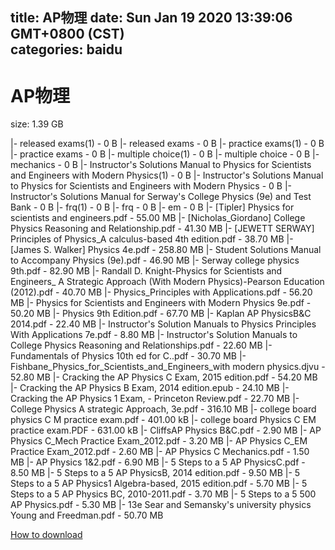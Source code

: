 
title: AP物理
date: Sun Jan 19 2020 13:39:06 GMT+0800 (CST)    
categories: baidu
---

# AP物理
size: 1.39 GB
 
 
|- released exams(1) - 0 B
|- released exams - 0 B
|- practice exams(1) - 0 B
|- practice exams - 0 B
|- multiple choice(1) - 0 B
|- multiple choice - 0 B
|- mechanics - 0 B
|- Instructor's Solutions Manual to Physics for Scientists and Engineers with Modern Physics(1) - 0 B
|- Instructor's Solutions Manual to Physics for Scientists and Engineers with Modern Physics - 0 B
|- Instructor's Solutions Manual for Serway's College Physics (9e) and Test Bank - 0 B
|- frq(1) - 0 B
|- frq - 0 B
|- em - 0 B
|- [Tipler] Physics for scientists and engineers.pdf - 55.00 MB
|- [Nicholas_Giordano] College Physics Reasoning and Relationship.pdf - 41.30 MB
|- [JEWETT SERWAY] Principles of Physics_A calculus-based 4th edition.pdf - 38.70 MB
|- [James S. Walker] Physics 4e.pdf - 258.80 MB
|- Student Solutions Manual to Accompany Physics (9e).pdf - 46.90 MB
|- Serway college physics 9th.pdf - 82.90 MB
|- Randall D. Knight-Physics for Scientists and Engineers_ A Strategic Approach (With Modern Physics)-Pearson Education (2012).pdf - 40.70 MB
|- Physics_Principles with Applications.pdf - 56.20 MB
|- Physics for Scientists and Engineers with Modern Physics 9e.pdf - 50.20 MB
|- Physics 9th Edition.pdf - 67.70 MB
|- Kaplan AP PhysicsB&C 2014.pdf - 22.40 MB
|- Instructor's Solution Manuals to Physics Principles With Applications 7e.pdf - 8.80 MB
|- Instructor's Solution Manuals to College Physics Reasoning and Relationships.pdf - 22.60 MB
|- Fundamentals of Physics 10th ed for C..pdf - 30.70 MB
|- Fishbane_Physics_for_Scientists_and_Engineers_with modern physics.djvu - 52.80 MB
|- Cracking the AP Physics C Exam, 2015 edition.pdf - 54.20 MB
|- Cracking the AP Physics B Exam, 2014 edition.epub - 24.10 MB
|- Cracking the AP Physics 1 Exam, - Princeton Review.pdf - 22.70 MB
|- College Physics A strategic Approach, 3e.pdf - 316.10 MB
|- college board physics C M practice exam.pdf - 401.00 kB
|- college board Physics C EM practice exam.PDF - 631.00 kB
|- CliffsAP Physics B&C.pdf - 2.90 MB
|- AP Physics C_Mech Practice Exam_2012.pdf - 3.20 MB
|- AP Physics C_EM Practice Exam_2012.pdf - 2.60 MB
|- AP Physics C Mechanics.pdf - 1.50 MB
|- AP Physics 1&2.pdf - 6.90 MB
|- 5 Steps to a 5 AP PhysicsC.pdf - 8.50 MB
|- 5 Steps to a 5 AP PhysicsB, 2014 edition.pdf - 9.50 MB
|- 5 Steps to a 5 AP Physics1 Algebra-based, 2015 edition.pdf - 5.70 MB
|- 5 Steps to a 5 AP Physics BC, 2010-2011.pdf - 3.70 MB
|- 5 Steps to a 5 500 AP Physics.pdf - 5.30 MB
|- 13e Sear and Semansky's university physics Young and Freedman.pdf - 50.70 MB

[How to download](https://bpcam.bemobtrk.com/go/2ceec3aa-1ca2-46d6-b9ff-aaa5c184517c?jno=673)